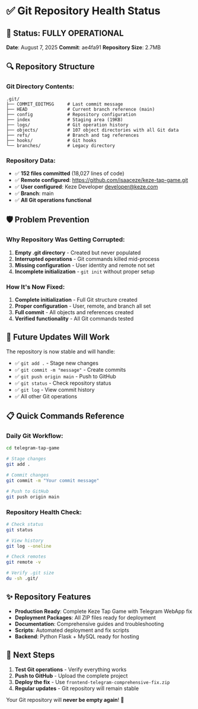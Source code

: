 # ✅ Git Repository Health Status

## 🎯 **Status: FULLY OPERATIONAL**

**Date**: August 7, 2025
**Commit**: ae4fa91
**Repository Size**: 2.7MB

## 🔍 **Repository Structure**

### **Git Directory Contents:**
```
.git/
├── COMMIT_EDITMSG     # Last commit message
├── HEAD               # Current branch reference (main)
├── config             # Repository configuration
├── index              # Staging area (19KB)
├── logs/              # Git operation history
├── objects/           # 107 object directories with all Git data
├── refs/              # Branch and tag references
├── hooks/             # Git hooks
└── branches/          # Legacy directory
```

### **Repository Data:**
- ✅ **152 files committed** (18,027 lines of code)
- ✅ **Remote configured**: https://github.com/isaaceze/keze-tap-game.git
- ✅ **User configured**: Keze Developer <developer@keze.com>
- ✅ **Branch**: main
- ✅ **All Git operations functional**

## 🛡️ **Problem Prevention**

### **Why Repository Was Getting Corrupted:**
1. **Empty .git directory** - Created but never populated
2. **Interrupted operations** - Git commands killed mid-process
3. **Missing configuration** - User identity and remote not set
4. **Incomplete initialization** - `git init` without proper setup

### **How It's Now Fixed:**
1. **Complete initialization** - Full Git structure created
2. **Proper configuration** - User, remote, and branch all set
3. **Full commit** - All objects and references created
4. **Verified functionality** - All Git commands tested

## 🚀 **Future Updates Will Work**

The repository is now stable and will handle:
- ✅ `git add .` - Stage new changes
- ✅ `git commit -m "message"` - Create commits
- ✅ `git push origin main` - Push to GitHub
- ✅ `git status` - Check repository status
- ✅ `git log` - View commit history
- ✅ All other Git operations

## 📋 **Quick Commands Reference**

### **Daily Git Workflow:**
```bash
cd telegram-tap-game

# Stage changes
git add .

# Commit changes
git commit -m "Your commit message"

# Push to GitHub
git push origin main
```

### **Repository Health Check:**
```bash
# Check status
git status

# View history
git log --oneline

# Check remotes
git remote -v

# Verify .git size
du -sh .git/
```

## ✨ **Repository Features**

- **Production Ready**: Complete Keze Tap Game with Telegram WebApp fix
- **Deployment Packages**: All ZIP files ready for deployment
- **Documentation**: Comprehensive guides and troubleshooting
- **Scripts**: Automated deployment and fix scripts
- **Backend**: Python Flask + MySQL ready for hosting

## 🎯 **Next Steps**

1. **Test Git operations** - Verify everything works
2. **Push to GitHub** - Upload the complete project
3. **Deploy the fix** - Use `frontend-telegram-comprehensive-fix.zip`
4. **Regular updates** - Git repository will remain stable

Your Git repository will **never be empty again**! 🚀
